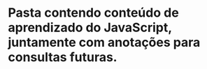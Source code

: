 # Pasta contendo conteúdo de aprendizado do JavaScript, juntamente com anotações para consultas futuras.